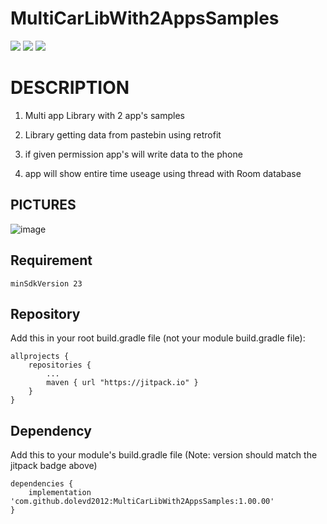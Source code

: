 # MultiCarLibWith2AppsSamples



[![](https://jitpack.io/v/dolevd2012/CalendarLibraryWithSample.svg)](https://jitpack.io/#dolevd2012/CalendarLibraryWithSample)
![](https://img.shields.io/github/license/dolevd2012/RoomDataLib?color=blue)
![](https://img.shields.io/github/issues/dolevd2012/RoomDataLib?color=purple)





# DESCRIPTION

1) Multi app Library with 2 app's samples 

2) Library getting data from pastebin using retrofit 

3) if given permission app's will write data to the phone

4) app will show entire time useage using thread with Room database

## PICTURES

 ![image](https://user-images.githubusercontent.com/74798510/107249926-6cbf7200-6a3c-11eb-9cb3-f0ef041a9d24.png)

## Requirement 
```minSdkVersion 23```
 
 
 ## Repository
Add this in your root build.gradle file (not your module build.gradle file):
```
allprojects {
	repositories {
		...
		maven { url "https://jitpack.io" }
	}
}
```

## Dependency
Add this to your module's build.gradle file (Note: version should match the jitpack badge above)
```
dependencies {
	implementation 'com.github.dolevd2012:MultiCarLibWith2AppsSamples:1.00.00'
}
```


